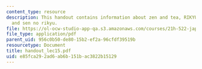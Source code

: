 ```yaml
---
content_type: resource
description: This handout contains information about zen and tea, RIKYU versus HIDEYOSHI
  and sen no rikyu.
file: https://ol-ocw-studio-app-qa.s3.amazonaws.com/courses/21h-522-japan-in-the-age-of-the-samurai-history-and-film-fall-2006/e85fca292ad6ab6b151bac3822b15129_handout_lec15.pdf
file_type: application/pdf
parent_uid: 956c0b50-de80-15b2-ef2a-96cfdf39519b
resourcetype: Document
title: handout_lec15.pdf
uid: e85fca29-2ad6-ab6b-151b-ac3822b15129
---
```

